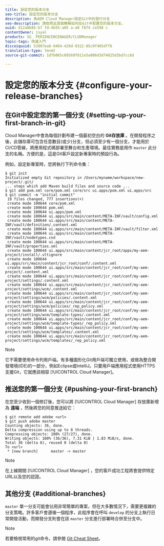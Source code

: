 ```yaml
---
title: 設定您的版本分支
seo-title: 設定您的版本分支
description: 為AEM Cloud Manager設定Git中的發行分支
seo-description: 請依照此頁面瞭解如何在Git中配置您的版本分支。
uuid: d12a8b85-b7 fd-4b55-a05 a-a0 f874 ce598 c
contentOwner: jsyal
products: SG_ PERIENCENCENAGER/CLUDManager
topic-tags: 快速入門
discoiquuid: 53807ea6-9464-429d-9322-85c9f405dff6
translation-type: tm+mt
source-git-commit: 1dfb065c09569f811e5a006d3d74825d3bd7cc8d

---
```



# 設定您的版本分支 {#configure-your-release-branches}

## 在Git中設定您的第一個分支 {#setting-up-your-first-branch-in-git}

Cloud Manager中會為每個計劃布建一個最初空白的 **Git存放庫** 。在開發程序之後，此儲存庫可包含任意數目(或少)分支，但必須至少有一個分支，才能用於CI/CD管線，將應用程式碼部署至舞台和生產環境。最佳實務是用作 `master` 此分支的名稱。方便的是，這是Git客戶設定新專案時的預設行為。

例如，設定新專案時，您將執行下列命令集：

```shell
$ git init
Initialized empty Git repository in /Users/myname/workspace/new-project/.git/
... steps which add Maven build files and source code ...
$ git add pom.xml core/pom.xml core/src ui.apps/pom.xml ui.apps/src
$ git commit -m "initial commit"
 19 files changed, 777 insertions(+)
 create mode 100644 core/pom.xml
 create mode 100644 pom.xml
 create mode 100644 ui.apps/pom.xml
 create mode 100644 ui.apps/src/main/content/META-INF/vault/config.xml
 create mode 100644 ui.apps/src/main/content/META-INF/vault/definition/.content.xml
 create mode 100644 ui.apps/src/main/content/META-INF/vault/filter.xml
 create mode 100644 ui.apps/src/main/content/META-INF/vault/nodetypes.cnd
 create mode 100644 ui.apps/src/main/content/META-INF/vault/properties.xml
 create mode 100644 ui.apps/src/main/content/jcr_root/apps/my-aem-project/install/.vltignore
 create mode 100644 ui.apps/src/main/content/jcr_root/conf/.content.xml
 create mode 100644 ui.apps/src/main/content/jcr_root/conf/my-aem-project/.content.xml
 create mode 100644 ui.apps/src/main/content/jcr_root/conf/my-aem-project/settings/.content.xml
 create mode 100644 ui.apps/src/main/content/jcr_root/conf/my-aem-project/settings/wcm/.content.xml
 create mode 100644 ui.apps/src/main/content/jcr_root/conf/my-aem-project/settings/wcm/policies/.content.xml
 create mode 100644 ui.apps/src/main/content/jcr_root/conf/my-aem-project/settings/wcm/policies/_rep_policy.xml
 create mode 100644 ui.apps/src/main/content/jcr_root/conf/my-aem-project/settings/wcm/template-types/.content.xml
 create mode 100644 ui.apps/src/main/content/jcr_root/conf/my-aem-project/settings/wcm/template-types/_rep_policy.xml
 create mode 100644 ui.apps/src/main/content/jcr_root/conf/my-aem-project/settings/wcm/templates/.content.xml
 create mode 100644 ui.apps/src/main/content/jcr_root/conf/my-aem-project/settings/wcm/templates/_rep_policy.xml
```

>[!NOTE]
>
>它不需要使用命令列用戶端。有多種圖形化Git用戶端可獨立使用，或做為整合開發環境(IDE)的一部分，例如Eclipse或IntelliJ。只要用戶端應用程式使用HTTPS支援Git，它就應該相容 [!UICONTROL Cloud Manager]。

## 推送您的第一個分支 {#pushing-your-first-branch}

在您至少收到一個修訂後，您可以將 [!UICONTROL Cloud Manager] 存放庫新增為 **遠端** ，然後將您的同意推送給它：

```shell
$ git remote add adobe <url>
$ git push adobe master
Counting objects: 36, done.
Delta compression using up to 8 threads.
Compressing objects: 100% (27/27), done.
Writing objects: 100% (36/36), 7.31 KiB | 1.83 MiB/s, done.
Total 36 (delta 6), reused 0 (delta 0)
To <url>
 * [new branch]      master -> master
```

>[!NOTE]
>
>在上線期間 [!UICONTROL Cloud Manager] ，您的客戶成功工程將會提供特定URL以及您的認證。

## 其他分支 {#additional-branches}

`master` 單一分支可能會佔用非常簡單的專案，但在大多數情況下，需要更複雜的分支策略。許多客戶會遵循一個程序，此程序會在呼叫 `develop` 的分支上執行日常開發活動，而開發分支則會在該 `master` 分支進行部署時合併至分支中。

>[!NOTE]
>
>若要檢視常用的git命令，請參閱 [Git Cheat Sheet](https://services.github.com/on-demand/downloads/github-git-cheat-sheet.pdf)。


